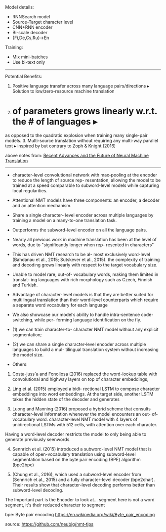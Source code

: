 
Model details: 

* RNNSearch model
* Source-Target character level 
* CNN+RNN encoder 
* Bi-scale decoder 
* {Fi,De,Cs,Ru}→En

Training: 

* Mix mini-batches 
* Use bi-text only

---

Potential Benefits:

1. Positive language transfer across many language pairs/directions ▸
Solution to low/zero-resource machine translation
2. # of parameters grows linearly w.r.t. the # of languages ▸
as opposed to the quadratic explosion when training many single-pair models.
3. Multi-source translation without requiring any multi-way parallel text
▸ inspired by but contrary to Zoph & Knight (2016)


above notes from: [Recent Advances and the Future of Neural Machine Translation](https://ufal.mff.cuni.cz/mtm16/files/12-recent-advances-and-future-of-neural-mt-orhat-firat.pdf)

---

* character-level convolutional network with max-pooling at the encoder to reduce the length of source rep- resentation, allowing the model to be trained at a speed comparable to subword-level models while capturing local regularities.

* Attentional NMT models have three components: an encoder, a decoder and an attention mechanism.

* Share a single character- level encoder across multiple languages by training a model on a many-to-one translation task.
* Outperforms the subword-level encoder on all the language pairs.

* Nearly all previous work in machine translation has been at the level of words, due to "significantly longer when rep- resented in characters"
* This has driven NMT research to be al- most exclusively word-level (Bahdanau et al., 2015; Sutskever et al., 2015).
the complexity of training and decoding grows linearly with respect to the target vocabulary size.

* Unable to model rare, out-of- vocabulary words, making them limited in translat- ing languages with rich morphology such as Czech, Finnish and Turkish.


* Advantage of character-level models is that they are better suited for multilingual translation than their word-level counterparts which require a separate word vocabulary for each language

* We also showcase our model’s ability to handle intra-sentence code-switching, while per- forming language identification on the fly.


* (1) we can train character-to- character NMT model without any explicit segmentation; 
* (2) we can share a single character-level encoder across multiple languages to build a mul- tilingual translation system without increasing the model size.


* Others:

1. Costa-juss`a and Fonollosa (2016) replaced the word-lookup table with convolutional and highway layers on top of character embeddings,

2. Ling et al. (2015) employed a bidi- rectional LSTM to compose character embeddings into word embeddings. At the target side, another LSTM takes the hidden state of the decoder and
generates

3. Luong and Manning (2016) proposed a hybrid scheme that consults character-level information whenever the model encounters an out- of-vocabulary word. 
character-level NMT model with 4 layers of unidirectional LSTMs with 512 cells, with attention over each character.


Having a word-level decoder restricts the model to only being able to generate previously seenwords.


4. Sennrich et al. (2015) introduced a subword-level NMT model that is capable of open-vocabulary translation using subword-level segmentation based on the byte pair encoding (BPE) algorithm (bpe2bpe)


5. (Chung et al., 2016), which used a subword-level encoder from (Sennrich et al., 2015) and a fully character-level decoder (bpe2char). Their results show that character-level decoding performs better than subword-level decoding.

The Important part is the Encoder to look at...
segment here is not a word segment, it's their reduced character to segment


bpe: Byte pair encoding
https://en.wikipedia.org/wiki/Byte_pair_encoding

source: https://github.com/neubig/nmt-tips

